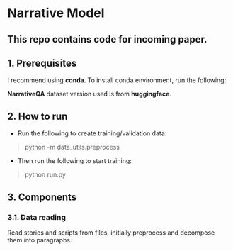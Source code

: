 # Narrative Model

## This repo contains code for incoming paper.

## 1. Prerequisites

I recommend using **conda**. To install conda environment, run the following:

>

**NarrativeQA** dataset version used is from **huggingface**.

## 2. How to run

- Run the following to create training/validation data:

> python -m data_utils.preprocess

- Then run the following to start training:

> python run.py

## 3. Components

### 3.1. Data reading

Read stories and scripts from files, initially preprocess and decompose them into paragraphs.
